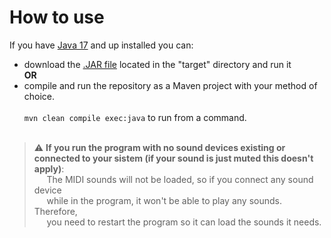 # How to use
If you have [Java 17](https://www.oracle.com/java/technologies/javase/jdk17-archive-downloads.html) and up installed you can:
- download the [.JAR file](https://github.com/DynamiteBob17/Sorting-Algorithms-Visualiser/raw/main/target/SortingAlgorithmsVisualiser.jar) located in the "target" directory and run it  
**OR**
- compile and run the repository as a Maven project with your method of choice.</br></br>
`mvn clean compile exec:java` to run from a command.</br></br>

> :warning: **If you run the program with no sound devices existing or connected to your sistem (if your sound is just muted this doesn't apply)**:  </br>
&nbsp;&nbsp;&nbsp;&nbsp;&nbsp;The MIDI sounds will not be loaded, so if you connect any sound device  
&nbsp;&nbsp;&nbsp;&nbsp;&nbsp;while in the program, it won't be able to play any sounds. Therefore,  
&nbsp;&nbsp;&nbsp;&nbsp;&nbsp;you need to restart the program so it can load the sounds it needs.
